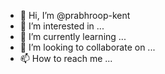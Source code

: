 - 👋 Hi, I’m @prabhroop-kent
- 👀 I’m interested in ...
- 🌱 I’m currently learning ...
- 💞️ I’m looking to collaborate on ...
- 📫 How to reach me ...

<!---
prabhroop-kent/prabhroop-kent is a ✨ special ✨ repository because its `README.md` (this file) appears on your GitHub profile.
You can click the Preview link to take a look at your changes.
--->
